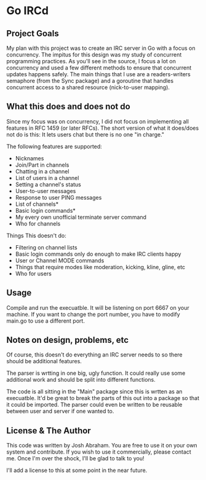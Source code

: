 # Go IRCd

## Project Goals

My plan with this project was to create an IRC server in Go with a focus on concurrency. The impitus for this design was my study of concurrent programming practices. As you'll see in the source, I focus a lot on concurrency and used a few different methods to ensure that concurrent updates happens safely. The main things that I use are a readers-writers semaphore (from the Sync package) and a goroutine that handles concurrent access to a shared resource (nick-to-user mapping).

## What this does and does not do

Since my focus was on concurrency, I did not focus on implementing all features in RFC 1459 (or later RFCs). The short version of what it does/does not do is this: It lets users chat but there is no one "in charge."

The following features are supported:

* Nicknames
* Join/Part in channels
* Chatting in a channel
* List of users in a channel
* Setting a channel's status
* User-to-user messages
* Response to user PING messages
* List of channels*
* Basic login commands*
* My every own unofficial terminate server command
* Who for channels

Things This doesn't do:
 
* Filtering on channel lists
* Basic login commands only do enough to make IRC clients happy
* User or Channel MODE commands
* Things that require modes like moderation, kicking, kline, gline, etc
* Who for users

## Usage

Compile and run the execuatble. It will be listening on port 6667 on your machine. If you want to change the port number, you have to modify main.go to use a different port. 

## Notes on design, problems, etc

Of course, this doesn't do everything an IRC server needs to so there should be additional features.

The parser is wrtting in one big, ugly function. It could really use some additional work and should be split into different functions.

The code is all sitting in the "Main" package since this is wrtten as an execuatble. It'd be great to break the parts of this out into a package so that it could be imported. The parser could even be written to be reusable between user and server if one wanted to. 

## License & The Author

This code was written by Josh Abraham. You are free to use it on your own system and contribute. If you wish to use it commercially, please contact me. Once I'm over the shock, I'll be glad to talk to you!

I'll add a license to this at some point in the near future.

